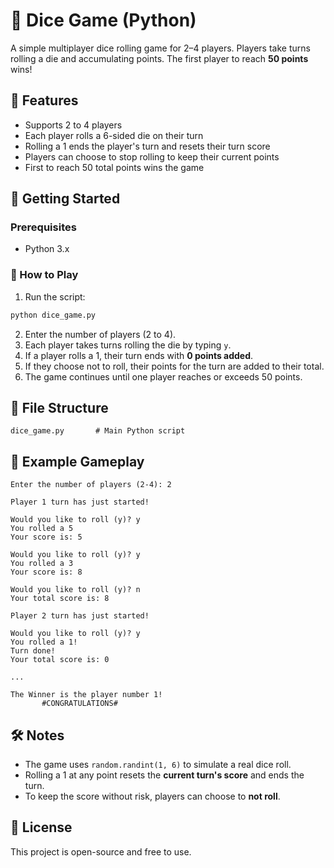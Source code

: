 # 🎲 Dice Game (Python)

A simple multiplayer dice rolling game for 2–4 players. Players take turns rolling a die and accumulating points. The first player to reach **50 points** wins!

## 📌 Features

- Supports 2 to 4 players  
- Each player rolls a 6-sided die on their turn  
- Rolling a 1 ends the player's turn and resets their turn score  
- Players can choose to stop rolling to keep their current points  
- First to reach 50 total points wins the game

## 🚀 Getting Started

### Prerequisites

- Python 3.x

### 🔧 How to Play

1. Run the script:
```bash
python dice_game.py
```
2. Enter the number of players (2 to 4).
3. Each player takes turns rolling the die by typing `y`.
4. If a player rolls a 1, their turn ends with **0 points added**.
5. If they choose not to roll, their points for the turn are added to their total.
6. The game continues until one player reaches or exceeds 50 points.

## 📁 File Structure

```
dice_game.py       # Main Python script
```

## 🧪 Example Gameplay

```
Enter the number of players (2-4): 2

Player 1 turn has just started!

Would you like to roll (y)? y
You rolled a 5
Your score is: 5

Would you like to roll (y)? y
You rolled a 3
Your score is: 8

Would you like to roll (y)? n
Your total score is: 8

Player 2 turn has just started!

Would you like to roll (y)? y
You rolled a 1!
Turn done!
Your total score is: 0

...

The Winner is the player number 1!
       #CONGRATULATIONS#
```

## 🛠 Notes

- The game uses `random.randint(1, 6)` to simulate a real dice roll.
- Rolling a 1 at any point resets the **current turn's score** and ends the turn.
- To keep the score without risk, players can choose to **not roll**.

## 📜 License

This project is open-source and free to use.

